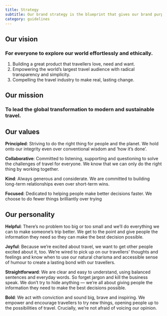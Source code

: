 ```yaml
---
title: Strategy
subtitle: Our brand strategy is the blueprint that gives our brand purpose and direction. It is the set of rules that we use to inform our decisions — from day-to-day queries to long-term challenges. This section will guide you through its components.
category: guidelines
---
```


## Our vision

### For everyone to explore our world effortlessly and ethically.

1. Building a great product that travellers love, need and want.
1. Empowering the world’s largest travel audience with radical transparency and simplicity.
1. Compelling the travel industry to make real, lasting change.

## Our mission

### To lead the global transformation to modern and sustainable travel.

## Our values

**Principled**: Striving to do the right thing for people and the planet. We hold onto our integrity even over conventional wisdom and ‘how it’s done’.

**Collaborative**: Committed to listening, supporting and questioning to solve the challenges of travel for everyone. We know that we can only do the right thing by working together.

**Kind**: Always generous and considerate. We are committed to building long-term relationships even over short-term wins.

**Focused**: Dedicated to helping people make better decisions faster. We choose to do fewer things brilliantly over trying

## Our personality

**Helpful**: There’s no problem too big or too small and we’ll do everything we can to make someone’s trip better. We get to the point and give people the information they need so they can make the best decision possible.

**Joyful**: Because we’re excited about travel, we want to get other people excited about it, too. We’re wired to pick up on our travellers' thoughts and feelings and know when to use our natural charisma and accessible sense of humour to create a lasting bond with our travellers.

**Straightforward**: We are clear and easy to understand, using balanced sentences and everyday words. So forget jargon and kill the business speak. We don’t try to hide anything — we’re all about giving people the information they need to make the best decisions possible.

**Bold**: We act with conviction and sound big, brave and inspiring. We empower and encourage travellers to try new things, opening people up to the possibilities of travel. Crucially, we’re not afraid of voicing our opinion.

